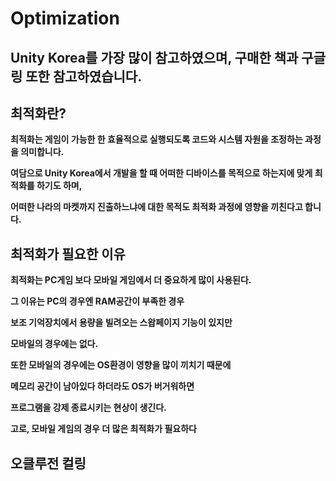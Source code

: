 # Optimization
## Unity Korea를 가장 많이 참고하였으며, 구매한 책과 구글링 또한 참고하였습니다.
## 최적화란?
**최적화는 게임이 가능한 한 효율적으로 실행되도록 코드와 시스템 자원을 조정하는 과정을 의미합니다.**

**여담으로 Unity Korea에서 개발을 할 때 어떠한 디바이스를 목적으로 하는지에 맞게 최적화를 하기도 하며,**

**어떠한 나라의 마켓까지 진출하느냐에 대한 목적도 최적화 과정에 영향을 끼친다고 합니다.**

## 최적화가 필요한 이유
**최적화는 PC게임 보다 모바일 게임에서 더 중요하게 많이 사용된다.**

**그 이유는 PC의 경우엔 RAM공간이 부족한 경우**

**보조 기억장치에서 용량을 빌려오는 스왑페이지 기능이 있지만**

**모바일의 경우에는 없다.**

**또한 모바일의 경우에는 OS환경이 영향을 많이 끼치기 때문에**

**메모리 공간이 남아있다 하더라도 OS가 버거워하면**

**프로그램을 강제 종료시키는 현상이 생긴다.**

**고로, 모바일 게임의 경우 더 많은 최적화가 필요하다**

## 오클루전 컬링
